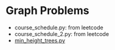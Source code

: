 # Graph Problems

- course_schedule.py: from leetcode
- course_schedule_2.py: from leetcode
- [min_height_trees.py](https://leetcode.com/problems/minimum-height-trees/description/)